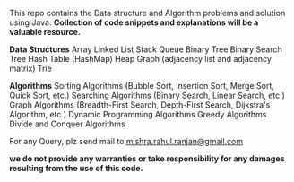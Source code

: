 This repo contains the Data structure and Algorithm problems and solution  using Java.
**Collection of code snippets and explanations will be a valuable resource.**

**Data Structures**
    Array
    Linked List
    Stack
    Queue
    Binary Tree
    Binary Search Tree
    Hash Table (HashMap)
    Heap
    Graph (adjacency list and adjacency matrix)
    Trie

**Algorithms**
    Sorting Algorithms (Bubble Sort, Insertion Sort, Merge Sort, Quick Sort, etc.)
    Searching Algorithms (Binary Search, Linear Search, etc.)
    Graph Algorithms (Breadth-First Search, Depth-First Search, Dijkstra's Algorithm, etc.)
    Dynamic Programming Algorithms
    Greedy Algorithms
    Divide and Conquer Algorithms

For any Query, plz send mail to mishra.rahul.ranjan@gmail.com

**we do not provide any warranties or take responsibility for any damages resulting from the use of this code.**
